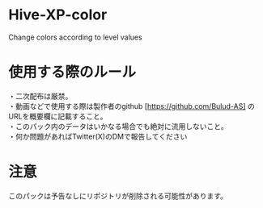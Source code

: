 # Hive-XP-color
Change colors according to level values

# 使用する際のルール
・二次配布は厳禁。
<br>
・動画などで使用する際は製作者のgithub [https://github.com/Bulud-AS] のURLを概要欄に記載すること。
<br>
・このパック内のデータはいかなる場合でも絶対に流用しないこと。
<br>
・何か問題があればTwitter(X)のDMで報告してください

# 注意
このパックは予告なしにリポジトリが削除される可能性があります。
